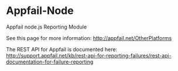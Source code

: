 Appfail-Node
============

Appfail node.js Reporting Module

See this page for more information:
http://appfail.net/OtherPlatforms

The REST API for Appfail is documented here:
http://support.appfail.net/kb/rest-api-for-reporting-failures/rest-api-documentation-for-failure-reporting